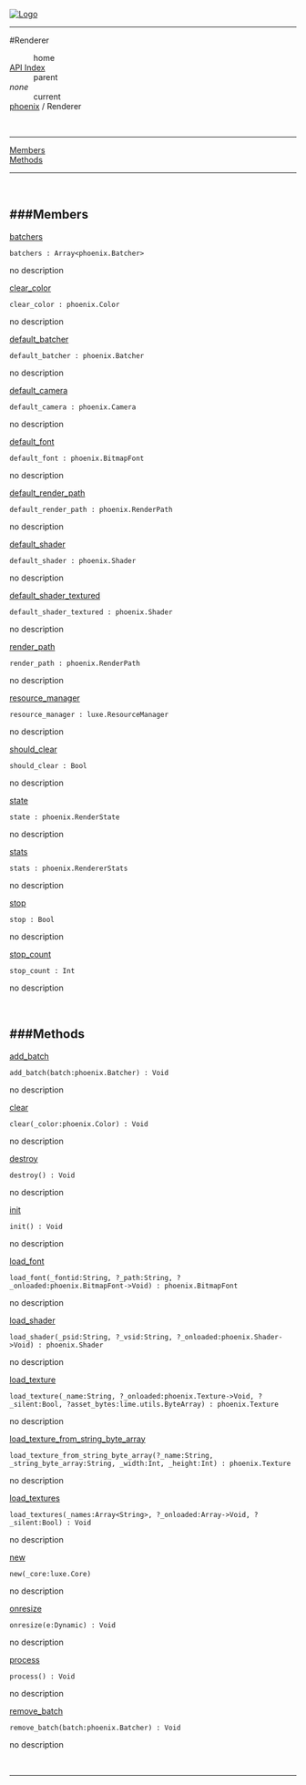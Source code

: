 
[![Logo](../../images/logo.png)](../../index.html)

---

#Renderer


&emsp;&emsp;&emsp;home   
[API Index](../../api/index.html#phoenix)   
&emsp;&emsp;&emsp;parent    
_none_   
&emsp;&emsp;&emsp;current    
[phoenix](./) / Renderer

<br/>

---


[Members](#Members)   
[Methods](#Methods)   


---

&nbsp;   

<a class="lift" name="Members" ></a>
###Members   
---
<a class="lift" name="batchers" href="#batchers">batchers</a>



`batchers : Array<phoenix.Batcher>`

<span class="small_desc_flat"> no description </span>   

<a class="lift" name="clear_color" href="#clear_color">clear_color</a>



`clear_color : phoenix.Color`

<span class="small_desc_flat"> no description </span>   

<a class="lift" name="default_batcher" href="#default_batcher">default_batcher</a>



`default_batcher : phoenix.Batcher`

<span class="small_desc_flat"> no description </span>   

<a class="lift" name="default_camera" href="#default_camera">default_camera</a>



`default_camera : phoenix.Camera`

<span class="small_desc_flat"> no description </span>   

<a class="lift" name="default_font" href="#default_font">default_font</a>



`default_font : phoenix.BitmapFont`

<span class="small_desc_flat"> no description </span>   

<a class="lift" name="default_render_path" href="#default_render_path">default_render_path</a>



`default_render_path : phoenix.RenderPath`

<span class="small_desc_flat"> no description </span>   

<a class="lift" name="default_shader" href="#default_shader">default_shader</a>



`default_shader : phoenix.Shader`

<span class="small_desc_flat"> no description </span>   

<a class="lift" name="default_shader_textured" href="#default_shader_textured">default_shader_textured</a>



`default_shader_textured : phoenix.Shader`

<span class="small_desc_flat"> no description </span>   

<a class="lift" name="render_path" href="#render_path">render_path</a>



`render_path : phoenix.RenderPath`

<span class="small_desc_flat"> no description </span>   

<a class="lift" name="resource_manager" href="#resource_manager">resource_manager</a>



`resource_manager : luxe.ResourceManager`

<span class="small_desc_flat"> no description </span>   

<a class="lift" name="should_clear" href="#should_clear">should_clear</a>



`should_clear : Bool`

<span class="small_desc_flat"> no description </span>   

<a class="lift" name="state" href="#state">state</a>



`state : phoenix.RenderState`

<span class="small_desc_flat"> no description </span>   

<a class="lift" name="stats" href="#stats">stats</a>



`stats : phoenix.RendererStats`

<span class="small_desc_flat"> no description </span>   

<a class="lift" name="stop" href="#stop">stop</a>



`stop : Bool`

<span class="small_desc_flat"> no description </span>   

<a class="lift" name="stop_count" href="#stop_count">stop_count</a>



`stop_count : Int`

<span class="small_desc_flat"> no description </span>   

&nbsp;   

<a class="lift" name="Methods" ></a>
###Methods   
---
<a class="lift" name="add_batch" href="#add_batch">add_batch</a>



`add_batch(batch:phoenix.Batcher) : Void`

<span class="small_desc_flat"> no description </span>   

<a class="lift" name="clear" href="#clear">clear</a>



`clear(_color:phoenix.Color) : Void`

<span class="small_desc_flat"> no description </span>   

<a class="lift" name="destroy" href="#destroy">destroy</a>



`destroy() : Void`

<span class="small_desc_flat"> no description </span>   

<a class="lift" name="init" href="#init">init</a>



`init() : Void`

<span class="small_desc_flat"> no description </span>   

<a class="lift" name="load_font" href="#load_font">load_font</a>



`load_font(_fontid:String, ?_path:String, ?_onloaded:phoenix.BitmapFont->Void) : phoenix.BitmapFont`

<span class="small_desc_flat"> no description </span>   

<a class="lift" name="load_shader" href="#load_shader">load_shader</a>



`load_shader(_psid:String, ?_vsid:String, ?_onloaded:phoenix.Shader->Void) : phoenix.Shader`

<span class="small_desc_flat"> no description </span>   

<a class="lift" name="load_texture" href="#load_texture">load_texture</a>



`load_texture(_name:String, ?_onloaded:phoenix.Texture->Void, ?_silent:Bool, ?asset_bytes:lime.utils.ByteArray) : phoenix.Texture`

<span class="small_desc_flat"> no description </span>   

<a class="lift" name="load_texture_from_string_byte_array" href="#load_texture_from_string_byte_array">load_texture_from_string_byte_array</a>



`load_texture_from_string_byte_array(?_name:String, _string_byte_array:String, _width:Int, _height:Int) : phoenix.Texture`

<span class="small_desc_flat"> no description </span>   

<a class="lift" name="load_textures" href="#load_textures">load_textures</a>



`load_textures(_names:Array<String>, ?_onloaded:Array->Void, ?_silent:Bool) : Void`

<span class="small_desc_flat"> no description </span>   

<a class="lift" name="new" href="#new">new</a>



`new(_core:luxe.Core) `

<span class="small_desc_flat"> no description </span>   

<a class="lift" name="onresize" href="#onresize">onresize</a>



`onresize(e:Dynamic) : Void`

<span class="small_desc_flat"> no description </span>   

<a class="lift" name="process" href="#process">process</a>



`process() : Void`

<span class="small_desc_flat"> no description </span>   

<a class="lift" name="remove_batch" href="#remove_batch">remove_batch</a>



`remove_batch(batch:phoenix.Batcher) : Void`

<span class="small_desc_flat"> no description </span>   



&nbsp;
&nbsp;
&nbsp;

---  


&nbsp;   
&nbsp;   